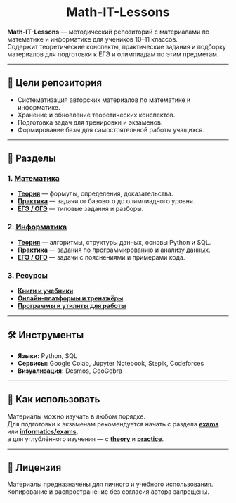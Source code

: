 # <div align='center'> Math-IT-Lessons </div>

**Math-IT-Lessons** — методический репозиторий с материалами по математике и информатике для учеников 10–11 классов.  
Содержит теоретические конспекты, практические задания и подборку материалов для подготовки к ЕГЭ и олимпиадам по этим предметам.

---

## 🎯 Цели репозитория

- Систематизация авторских материалов по математике и информатике.  
- Хранение и обновление теоретических конспектов.  
- Подготовка задач для тренировки и экзаменов.  
- Формирование базы для самостоятельной работы учащихся.  

---

## 📖 Разделы

### 1. **[Математика](math/)**
- **[Теория](math/theory/)** — формулы, определения, доказательства.  
- **[Практика](math/practice/)** — задачи от базового до олимпиадного уровня.  
- **[ЕГЭ / ОГЭ](math/exams/)** — типовые задания и разборы.  

### 2. **[Информатика](informatics/)**
- **[Теория](informatics/theory/)** — алгоритмы, структуры данных, основы Python и SQL.  
- **[Практика](informatics/practice/)** — задания по программированию и анализу данных.  
- **[ЕГЭ / ОГЭ](informatics/exams/)** — задачи с пояснениями и примерами кода.  

### 3. **[Ресурсы](resources/)**
- **[Книги и учебники](resources/books.md)**  
- **[Онлайн-платформы и тренажёры](resources/links.md)**  
- **[Программы и утилиты для работы](resources/software_tools.md)**  

---

## 🛠 Инструменты

- **Языки:** Python, SQL  
- **Сервисы:** Google Colab, Jupyter Notebook, Stepik, Codeforces  
- **Визуализация:** Desmos, GeoGebra  

---

## 📅 Как использовать
Материалы можно изучать в любом порядке.  
Для подготовки к экзаменам рекомендуется начать с раздела **[exams](math/exams/)** или **[informatics/exams](informatics/exams/)**,  
а для углублённого изучения — с **[theory](math/theory/)** и **[practice](math/practice/)**.  

---

## 📌 Лицензия
Материалы предназначены для личного и учебного использования.  
Копирование и распространение без согласия автора запрещены.  
